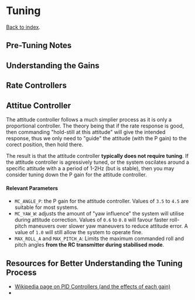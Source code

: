 # Tuning
[Back to index](README.md).

## Pre-Tuning Notes

## Understanding the Gains

## Rate Controllers

## Attitue Controller
The attitude controller follows a much simplier process as it is only a proportional controller. The theory being that if the rate response is good, then commanding "hold-still at this attitude" will give the intended response, thus we only need to "guide" the attitude (with the P gain) to the corect position, then hold there.

The result is that the attitude controller __typically does not require tuning__. If the attitude controller is agressively tuned, or the system oscilates around a specific attitude with a a period of 1-2Hz (but is stable), then you may consider tuning down the P gain for the attitude controller.

#### Relevant Parameters
- `MC_ANGLE_P`: the P gain for the attitude controller. Values of `3.5` to `4.5` are suitable for most systems.
- `MC_YAW_W`: adjusts the amount of "yaw influence" the system will utilise during attitude correction. Values of `0.6` to `0.8` will favour faster roll-pitch maneuvers over slower yaw maneuvers to reduce attitude error. A value of `1.0` will still allow the system to operate fine.
- `MAX_ROLL_A` and `MAX_PITCH_A`: Limits the maximum commanded roll and pitch angles __from the RC transmitter during stabilised mode__.

## Resources for Better Understanding the Tuning Process
- [Wikipedia page on PID Controllers (and the effects of each gain)](https://en.wikipedia.org/wiki/PID_controller)
-

